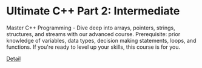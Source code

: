 # Ultimate C++ Part 2: Intermediate

Master C++ Programming - Dive deep into arrays, pointers, strings, structures, and streams with our advanced course. Prerequisite: prior knowledge of variables, data types, decision making statements, loops, and functions. If you're ready to level up your skills, this course is for you. 

[Detail](https://eduitfree.com/courses/ultimate-c-part-2-intermediate)